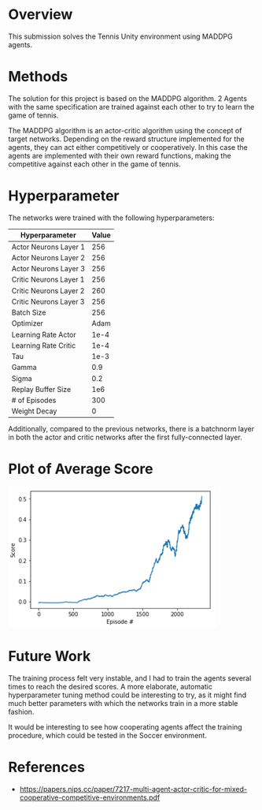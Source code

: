 # Overview

This submission solves the Tennis Unity environment using MADDPG agents.

# Methods

The solution for this project is based on the MADDPG algorithm. 2 Agents with the same specification are trained against each other to try to learn the game of tennis.

The MADDPG algorithm is an actor-critic algorithm using the concept of target networks. Depending on the reward structure implemented for the agents, they can act either competitively or cooperatively. In this case the agents are implemented with their own reward functions, making the competitive against each other in the game of tennis.

# Hyperparameter

The networks were trained with the following hyperparameters:

| Hyperparameter         | Value |
| ---------------------- | ----- |
| Actor Neurons Layer 1  | 256   |
| Actor Neurons Layer 2  | 256   |
| Actor Neurons Layer 3  | 256   |
| Critic Neurons Layer 1 | 256   |
| Critic Neurons Layer 2 | 260   |
| Critic Neurons Layer 3 | 256   |
| Batch Size             | 256   |
| Optimizer              | Adam  |
| Learning Rate Actor    | 1e-4  |
| Learning Rate Critic   | 1e-4  |
| Tau                    | 1e-3  |
| Gamma                  | 0.9   |
| Sigma                  | 0.2   |
| Replay Buffer Size     | 1e6   |
| # of Episodes          | 300   |
| Weight Decay           | 0     |

Additionally, compared to the previous networks, there is a batchnorm layer in both the actor and critic networks after the first fully-connected layer.

# Plot of Average Score

<img src=train_rewards.png />

# Future Work

The training process felt very instable, and I had to train the agents several times to reach the desired scores. A more elaborate, automatic hyperparameter tuning method could be interesting to try, as it might find much better parameters with which the networks train in a more stable fashion.

It would be interesting to see how cooperating agents affect the training procedure, which could be tested in the Soccer environment.

# References

- <a href="Multi-Agent Actor-Critic for Mixed Cooperative-Competitive Environments">https://papers.nips.cc/paper/7217-multi-agent-actor-critic-for-mixed-cooperative-competitive-environments.pdf</a>
